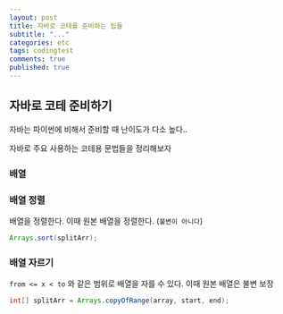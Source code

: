 ```yaml
---
layout: post
title: 자바로 코테를 준비하는 팁들
subtitle: "..."
categories: etc
tags: codingtest
comments: true
published: true
---
```


## 자바로 코테 준비하기

자바는 파이썬에 비해서 준비할 때 난이도가 다소 높다..

자바로 주요 사용하는 코테용 문법들을 정리해보자

### 배열

### 배열 정렬

배열을 정렬한다. 이때 원본 배열을 정렬한다. (`불변이 아니다`)

```java
Arrays.sort(splitArr);
```

### 배열 자르기

`from <= x < to` 와 같은 범위로 배열을 자를 수 있다. 이때 원본 배열은 불변 보장

```java
int[] splitArr = Arrays.copyOfRange(array, start, end);
```
